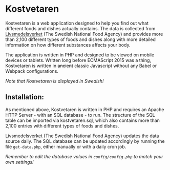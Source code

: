 # Kostvetaren

Kostvetaren is a web application designed to help you find out what different foods and dishes actually contains. The data is collected from [Livsmedelsverket](https://www.livsmedelsverket.se/) (The Swedish National Food Agency) and provides more than 2,100 different types of foods and dishes along with more detailed information on how different substances affects your body.

The application is written in PHP and designed to be viewed on mobile devices or tablets.
Written long before ECMAScript 2015 was a thing, Kostvetaren is written in ~~ancient~~ classic Javascript without any Babel or Webpack configurations.

*Note that Kostvetaren is displayed in Swedish!*

## Installation:

As mentioned above, Kostvetaren is written in PHP and requires an Apache HTTP Server - with an SQL database - to run.
The structure of the SQL table can be imported via kostvetaren.sql, which also contains more than 2,100 entries with different types of foods and dishes.

Livsmedelsverket (The Swedish National Food Agency) updates the data source daily. The SQL database can be updated accordingly by running the file `get-data.php`, either manually or with a daily cron job.

*Remember to edit the database values in `config/config.php` to match your own settings!*